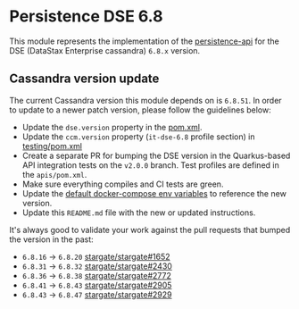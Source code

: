 # Persistence DSE 6.8

This module represents the implementation of the [persistence-api](../persistence-api) for
the DSE (DataStax Enterprise cassandra) `6.8.x` version.

## Cassandra version update

The current Cassandra version this module depends on is `6.8.51`.
In order to update to a newer patch version, please follow the guidelines below:

* Update the `dse.version` property in the [pom.xml](pom.xml).
* Update the `ccm.version` property (`it-dse-6.8` profile section) in [testing/pom.xml](../testing/pom.xml)
* Create a separate PR for bumping the DSE version in the Quarkus-based API integration tests on the `v2.0.0` branch. Test profiles are defined in the `apis/pom.xml`.
* Make sure everything compiles and CI tests are green.
* Update the [default docker-compose env variables](../docker-compose/dse-6.8/.env) to reference the new version.
* Update this `README.md` file with the new or updated instructions.

It's always good to validate your work against the pull requests that bumped the version in the past:

* `6.8.16` -> `6.8.20` [stargate/stargate#1652](https://github.com/stargate/stargate/pull/1652)
* `6.8.31` -> `6.8.32` [stargate/stargate#2430](https://github.com/stargate/stargate/pull/2430)
* `6.8.36` -> `6.8.38` [stargate/stargate#2772](https://github.com/stargate/stargate/pull/2772)
* `6.8.41` -> `6.8.43` [stargate/stargate#2905](https://github.com/stargate/stargate/pull/2905)
* `6.8.43` -> `6.8.47` [stargate/stargate#2929](https://github.com/stargate/stargate/pull/2929)
